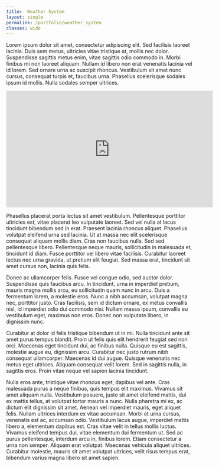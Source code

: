 ```yaml
---
title:  Weather System
layout: single
permalink: /portfolio/weather_system
classes: wide
---
```


Lorem ipsum dolor sit amet, consectetur adipiscing elit. Sed facilisis laoreet lacinia. Duis sem metus, ultricies vitae tristique at, mollis nec dolor. Suspendisse sagittis metus enim, vitae sagittis odio commodo in. Morbi finibus mi non laoreet aliquam. Nullam id libero non erat venenatis lacinia vel id lorem. Sed ornare urna ac suscipit rhoncus. Vestibulum sit amet nunc cursus, consequat turpis et, faucibus urna. Phasellus scelerisque sodales ipsum id mollis. Nulla sodales semper ultrices.


<iframe width="560" height="315" src="https://www.youtube.com/embed/RFtw2-9fsXc" frameborder="0" allow="accelerometer; autoplay; encrypted-media; gyroscope; picture-in-picture" allowfullscreen></iframe>

Phasellus placerat porta lectus sit amet vestibulum. Pellentesque porttitor ultricies est, vitae placerat leo vulputate laoreet. Sed vel nulla at lacus tincidunt bibendum sed in erat. Praesent lacinia rhoncus aliquet. Phasellus volutpat eleifend urna sed lacinia. Ut at massa nec elit scelerisque consequat aliquam mollis diam. Cras non faucibus nulla. Sed sed pellentesque libero. Pellentesque neque mauris, sollicitudin in malesuada et, tincidunt id diam. Fusce porttitor vel libero vitae facilisis. Curabitur laoreet lectus nec urna gravida, ut pretium elit feugiat. Sed massa erat, tincidunt sit amet cursus non, lacinia quis felis.

Donec ac ullamcorper felis. Fusce vel congue odio, sed auctor dolor. Suspendisse quis faucibus arcu. In tincidunt, urna in imperdiet pretium, mauris magna mollis arcu, eu sollicitudin quam nunc in arcu. Duis a fermentum lorem, a molestie eros. Nunc a nibh accumsan, volutpat magna nec, porttitor justo. Cras facilisis, sem id dictum ornare, ex metus convallis nisl, id imperdiet odio dui commodo nisi. Nullam massa ipsum, convallis eu vestibulum eget, maximus non eros. Donec non vulputate libero, in dignissim nunc.

Curabitur at dolor id felis tristique bibendum ut in mi. Nulla tincidunt ante sit amet purus tempus blandit. Proin ut felis quis elit hendrerit feugiat sed non orci. Maecenas eget tincidunt dui, ac finibus nulla. Quisque eu est sagittis, molestie augue eu, dignissim arcu. Curabitur nec justo rutrum nibh consequat ullamcorper. Maecenas id dui augue. Quisque venenatis nec metus eget ultrices. Aliquam consequat velit lorem. Sed in sagittis nulla, in sagittis eros. Proin vitae neque vel sapien lacinia tincidunt.

Nulla eros ante, tristique vitae rhoncus eget, dapibus vel ante. Cras malesuada purus a neque finibus, quis tempus elit maximus. Vivamus sit amet aliquam nulla. Vestibulum posuere, justo sit amet eleifend mattis, dui ex mattis tellus, at volutpat tortor mauris a nunc. Nulla pharetra mi ex, ac dictum elit dignissim sit amet. Aenean vel imperdiet mauris, eget aliquet felis. Nullam ultrices interdum ex vitae accumsan. Morbi et urna cursus, venenatis est ac, accumsan odio. Vestibulum lacus augue, imperdiet mattis libero a, elementum dapibus est. Cras vitae velit in tellus mollis luctus. Vivamus eleifend tempus dui, vitae elementum dui fermentum ut. Sed ac purus pellentesque, interdum arcu in, finibus lorem. Etiam consectetur a urna non semper. Aliquam erat volutpat. Maecenas vehicula aliquet ultrices. Curabitur molestie, mauris sit amet volutpat ultrices, velit risus tempus erat, bibendum varius magna libero sit amet sapien.